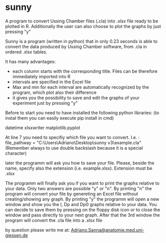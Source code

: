 # sunny
A program to convert Ussing Chamber files (.cla) into .xlsx file ready to be plotted in R. Additionally the user can also choose to plot the graphs by just pressing "y"

Sunny is a program (written in python) that in only 0.23 seconds is able to convert the data produced by Ussing Chamber software,
from .cla in ordered .xlsx tables.

It has many advantages:
- each column starts with the corresponding title. Files can be therefore immediately imported into R
- intervals are specified in the Excel file
- Max and min for each interval are automatically recognized by the program, which plot also their difference
- it gives you the possibility to save and edit the graphs of your experiment just by pressing "y"

Before to start you need to have installed the following python libraries:
(to instal them you can easily execute pip install in cmd)

datetime
xlsxwriter
matplotlib.pyplot

At line 7 you need to specifiy which file you want to convert.
I.e. :
file_pathway = "C:\\Users\\Adriano\\Desktop\\sunny v3\\example.cla"
(Remember always to use double backslash because it is a special character)

later the programm will ask you how to save your file. Please, beside the name, specify also the extension 
(i.e. example.xlsx). Extension must be .xlsx

The programm will finally ask you if you want to print the graphs relative to your data.
Only two answers are possible "y" or "n".
By printing "n" the program will convert your file by genereting an Excel file without creating/showing any graph.
By printing "y" the programm will open a new window and show you the I, Dp and Dp0 graphs relative to your 
data. You can decide to save them by pressing on the floppy disk icon or to close the window and pass directly
to your next graph. After that the 3rd window the program will convert the .cla file into a .xlsx file

by question please write me at: Adriano.Sanna@anatomie.med.uni-giessen.de
